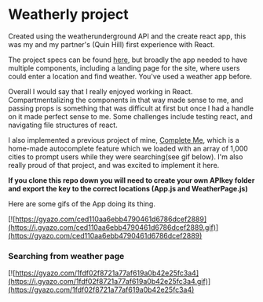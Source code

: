 # Weatherly project

Created using the weatherunderground API and the create react app, this was my and my partner's (Quin Hill) first experience with React. 

The project specs can be found [here](http://frontend.turing.io/projects/weathrly.html), but broadly the app needed to have multiple components, including a landing page for the site, where users could enter a location and find weather. You've used a weather app before.

Overall I would say that I really enjoyed working in React. Compartmentalizing the components in that way made sense to me, and passing props is something that was difficult at first but once I had a handle on it made perfect sense to me. Some challenges include testing react, and navigating file structures of react.

I also implemented a previous project of mine, [Complete Me](https://github.com/YayFiber/autocomplete-me), which is a home-made autocomplete feature which we loaded with an array of 1,000 cities to prompt users while they were searching(see gif below). I'm also really proud of that project, and was excited to implement it here.

**If you clone this repo down you will need to create your own APIkey folder and export the key to the correct locations (App.js and WeatherPage.js)**

Here are some gifs of the App doing its thing.

[![https://gyazo.com/ced110aa6ebb4790461d6786dcef2889](https://i.gyazo.com/ced110aa6ebb4790461d6786dcef2889.gif)](https://gyazo.com/ced110aa6ebb4790461d6786dcef2889)

### Searching from weather page

[![https://gyazo.com/1fdf02f8721a77af619a0b42e25fc3a4](https://i.gyazo.com/1fdf02f8721a77af619a0b42e25fc3a4.gif)](https://gyazo.com/1fdf02f8721a77af619a0b42e25fc3a4)
